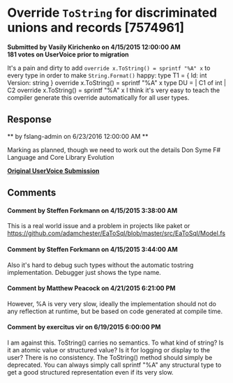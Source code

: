# Override `ToString` for discriminated unions and records [7574961] #

**Submitted by Vasily Kirichenko on 4/15/2015 12:00:00 AM**  
**181 votes on UserVoice prior to migration**  

It's a pain and dirty to add `override x.ToString() = sprintf "%A" x` to every type in order to make `String.Format()` happy:
type T1 =
{ Id: int
Version: string }
override x.ToString() = sprintf "%A" x
type DU =
| C1 of int
| C2
override x.ToString() = sprintf "%A" x
I think it's very easy to teach the compiler generate this override automatically for all user types.



## Response ##
** by fslang-admin on 6/23/2016 12:00:00 AM **

Marking as planned, though we need to work out the details
Don Syme
F# Language and Core Library Evolution


**[Original UserVoice Submission](https://fslang.uservoice.com/forums/245727-f-language/suggestions/7574961)**


## Comments ##


#### Comment by Steffen Forkmann on 4/15/2015 3:38:00 AM ####
This is a real world issue and a problem in projects like paket or https://github.com/adamchester/EaToSql/blob/master/src/EaToSql/Model.fs


#### Comment by Steffen Forkmann on 4/15/2015 3:44:00 AM ####
Also it's hard to debug such types without the automatic tostring implementation. Debugger just shows the type name.


#### Comment by Matthew Peacock on 4/21/2015 6:21:00 PM ####
However, %A is very very slow, ideally the implementation should not do any reflection at runtime, but be based on code generated at compile time.


#### Comment by exercitus vir on 6/19/2015 6:00:00 PM ####
I am against this. ToString() carries no semantics. To what kind of string? Is it an atomic value or structured value? Is it for logging or display to the user? There is no consistency. The ToString() method should simply be deprecated.
You can always simply call sprintf "%A" any structural type to get a good structured representation even if its very slow.

